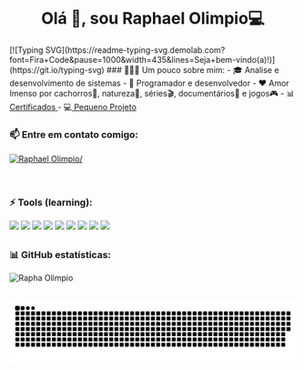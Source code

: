 <h1 align = "center"> Olá 👋, sou Raphael Olimpio💻 </h1>
[![Typing SVG](https://readme-typing-svg.demolab.com?font=Fira+Code&pause=1000&width=435&lines=Seja+bem-vindo(a)!)](https://git.io/typing-svg)
### 🦸🏻‍♀️ Um pouco sobre mim:
- 🎓 Analise e desenvolvimento de sistemas
- 🚀 Programador e desenvolvedor
- ❤ Amor Imenso por cachorros🐶, natureza🌻, séries🎬, documentários📖 e jogos🎮
- 📊<a target="_blank" href="https://github.com/Rapha29/CERFITICADOS"> Certificados </a>
- 💻<a target="_blank" href="https://rapha29.github.io/"> Pequeno Projeto </a>




### 📫 Entre em contato comigo:
<a href="https://www.instagram.com/lunagoldenretri" target="blank"><img align="center" src="https://cdn.jsdelivr.net/npm/simple-icons@3.0.1/icons/instagram.svg" alt="Raphael Olimpio/" height="30" width="40" /></a>                                                                                                         
<br><br>


### ⚡ Tools (learning):
<div>
<img src="https://www.vectorlogo.zone/logos/github/github-icon.svg" width="60"> 

<img src="https://www.vectorlogo.zone/logos/linux/linux-icon.svg" width="60">

<img src="https://www.vectorlogo.zone/logos/w3_html5/w3_html5-icon.svg" width="60">

<img src="https://www.vectorlogo.zone/logos/w3_css/w3_css-official.svg" width="60">

<img src="https://www.vectorlogo.zone/logos/javascript/javascript-icon.svg" width="60">

<img src="https://www.vectorlogo.zone/logos/php/php-icon.svg" width="60">

<img src="https://www.vectorlogo.zone/logos/python/python-icon.svg" width="60">

<img src="https://www.vectorlogo.zone/logos/java/java-icon.svg" width="60">

<img src="https://www.vectorlogo.zone/logos/mysql/mysql-official.svg" width="60">


<h2>
</div>




### 📊 GitHub estatísticas:
<p> <img align = "left" src = "https://github-readme-stats.vercel.app/api/top-langs?username=Rapha29&show_icons=true&locale=en&layout=compact" alt = "Rapha Olimpio" /> </p>
<br><br>

![Snake animation](https://github.com/GabrielSSGitb/GabrielSSGitb/blob/output/github-contribution-grid-snake.svg)

<!--
**JulianaMariaSousaMesquita/JulianaMariaSousaMesquita** is a ✨ _special_ ✨ repository because its `README.md` (this file) appears on your GitHub profile.



 <a href="https://www.w3.org/html/" target="_blank"> <img src="https://raw.githubusercontent.com/devicons/devicon/master/icons/html5/html5-original-wordmark.svg" alt="html5" width="40" height="40"/> </a> <a href="https://www.w3schools.com/css/" target="_blank"> <img src="https://raw.githubusercontent.com/devicons/devicon/master/icons/css3/css3-original-wordmark.svg" alt="css3" width="40" height="40"/> </a> <a href="https://angular.io" target="_blank"> <img src="https://raw.githubusercontent.com/devicons/devicon/master/icons/angularjs/angularjs-original-wordmark.svg" alt="angularjs" width="40" height="40"/> </a> <a href="https://getbootstrap.com" target="_blank"> <img src="https://raw.githubusercontent.com/devicons/devicon/master/icons/bootstrap/bootstrap-plain-wordmark.svg" alt="bootstrap" width="40" height="40"/> </a> <a href="https://developer.mozilla.org/en-US/docs/Web/JavaScript" target="_blank"> <img src="https://raw.githubusercontent.com/devicons/devicon/master/icons/javascript/javascript-original.svg" alt="javascript" width="40" height="40"/> </a>    <a href="https://nodejs.org" target="_blank"> <img src="https://raw.githubusercontent.com/devicons/devicon/master/icons/nodejs/nodejs-original-wordmark.svg" alt="nodejs" width="40" height="40"/> </a>    <a href="https://reactjs.org/" target="_blank"> <img src="https://raw.githubusercontent.com/devicons/devicon/master/icons/react/react-original-wordmark.svg" alt="react" width="40" height="40"/> </a> <a href="https://www.ruby-lang.org/en/" target="_blank"> <img src="https://raw.githubusercontent.com/devicons/devicon/master/icons/ruby/ruby-original.svg" alt="ruby" width="40" height="40"/> </a> <a href="https://vuejs.org/" target="_blank"> <img src="https://raw.githubusercontent.com/devicons/devicon/master/icons/vuejs/vuejs-original-wordmark.svg" alt="vuejs" width="40" height="40"/> </a> <a href="https://vuetifyjs.com/en/" target="_blank"> <img src="https://bestofjs.org/logos/vuetify.svg" alt="vuetify" width="40" height="40"/> </a>
  
<a href="https://www.python.org" target="_blank"> <img src="https://raw.githubusercontent.com/devicons/devicon/master/icons/python/python-original.svg" alt="python" width="40" height="40"/> </a> <a href="https://www.cprogramming.com/" target="_blank"> <img src="https://raw.githubusercontent.com/devicons/devicon/master/icons/c/c-original.svg" alt="c" width="40" height="40"/> </a>   <a href="https://www.java.com" target="_blank"> <img src="https://raw.githubusercontent.com/devicons/devicon/master/icons/java/java-original.svg" alt="java" width="40" height="40"/> </a>
  
<a href="https://www.mysql.com/" target="_blank"> <img src="https://raw.githubusercontent.com/devicons/devicon/master/icons/mysql/mysql-original-wordmark.svg" alt="mysql" width="40" height="40"/> </a> <a href="https://www.postgresql.org" target="_blank"> <img src="https://raw.githubusercontent.com/devicons/devicon/master/icons/postgresql/postgresql-original-wordmark.svg" alt="postgresql" width="40" height="40"/> </a> <a href="https://cassandra.apache.org/" target="_blank"> <img src="https://www.vectorlogo.zone/logos/apache_cassandra/apache_cassandra-icon.svg" alt="cassandra" width="40" height="40"/> </a>  <a href="https://www.mongodb.com/" target="_blank"> <img src="https://raw.githubusercontent.com/devicons/devicon/master/icons/mongodb/mongodb-original-wordmark.svg" alt="mongodb" width="40" height="40"/> </a>

<a href="https://www.python.org" target="_blank"> <img src="https://raw.githubusercontent.com/devicons/devicon/master/icons/python/python-original.svg" alt="python" width="40" height="40"/> </a>

 <a href="https://www.ruby-lang.org/en/" target="_blank"> <img src="https://raw.githubusercontent.com/devicons/devicon/master/icons/ruby/ruby-original.svg" alt="ruby" width="40" height="40"/> </a>


<a href="https://vuetifyjs.com/en/" target="_blank"> <img src="https://bestofjs.org/logos/vuetify.svg" alt="vuetify" width="40" height="40"/> </a> 


<a href="https://vuejs.org/" target="_blank"> <img src="https://raw.githubusercontent.com/devicons/devicon/master/icons/vuejs/vuejs-original-wordmark.svg" alt="vuejs" width="40" height="40"/> </a> 


 <a href="https://nodejs.org" target="_blank"> <img src="https://raw.githubusercontent.com/devicons/devicon/master/icons/nodejs/nodejs-original-wordmark.svg" alt="nodejs" width="40" height="40"/> </a> 



Here are some ideas to get you started:

- 🔭 I’m currently working on ...
- 🌱 I’m currently learning ...
- 👯 I’m looking to collaborate on ...
- 🤔 I’m looking for help with ...
- 💬 Ask me about ...
- 📫 How to reach me: ...
- 😄 Pronouns: ...
- ⚡ Fun fact: ...
-->
